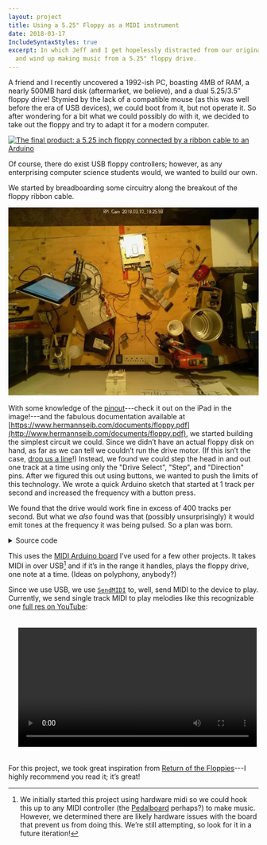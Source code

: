 ```yaml
---
layout: project
title: Using a 5.25" Floppy as a MIDI instrument
date: 2018-03-17
IncludeSyntaxStyles: true
excerpt: In which Jeff and I get hopelessly distracted from our original goal
  and wind up making music from a 5.25" floppy drive.
---
```


A friend and I recently uncovered a 1992-ish PC, boasting 4MB of RAM, a nearly
500MB hard disk (aftermarket, we believe), and a dual 5.25/3.5″ floppy drive!
Stymied by the lack of a compatible mouse (as this was well before the era of
USB devices), we could boot from it, but not operate it. So after wondering for
a bit what we could possibly do with it, we decided to take out the floppy and
try to adapt it for a modern computer.

[![The final product: a 5.25 inch floppy connected by a ribbon cable to an
Arduino](/images/midi-floppy/final-product-sm.jpg)](/images/midi-floppy/final-product.jpg)

Of course, there do exist USB floppy controllers; however, as any enterprising 
computer science students would, we wanted to build our own.

We started by breadboarding some circuitry along the breakout of the floppy
ribbon cable. 

![The floppy, plus a breadboard](/images/midi-floppy/breadboard-on-bench.jpg)

With some knowledge of the [pinout](pinouts.ru/HD/InternalDisk_pinout.shtml)---check
it out on the iPad in the image!---and the fabulous documentation available at
[https://www.hermannseib.com/documents/floppy.pdf](http://www.hermannseib.com/documents/floppy.pdf),
we started building the simplest circuit we could. Since we didn’t have an
actual floppy disk on hand, as far as we can tell we couldn’t run the drive
motor. (If this isn’t the case,
[drop us a line](mailto:chandler@chandlerswift.com)!) Instead, we found we could
step the head in and out one track at a time using only the "Drive Select",
"Step", and "Direction" pins. After we figured this out using buttons, we wanted
to push the limits of this technology. We wrote a quick Arduino sketch that
started at 1 track per second and increased the frequency with a button press.

We found that the drive would work fine in excess of 400 tracks per second. But
what we _also_ found was that (possibly unsurprisingly) it would emit tones at
the frequency it was being pulsed. So a plan was born.

<details>
<summary>Source code</summary>
<br>
Also available at
<a href="https://github.com/ChandlerSwift/FloppyMIDI/blob/master/FloppyMIDI-USB.ino">https://github.com/ChandlerSwift/FloppyMIDI/blob/master/FloppyMIDI-USB.ino</a>

{% highlight c++ %}
#include "MIDIUSB.h"
#include <math.h> // for pow
#include "list.h"
const int directionPin = 2;
const int stepPin = 3;
const int floppyChannels[] = {4,5};

// https://www.midi.org/specifications/item/table-1-summary-of-midi-message
const byte midiNoteOff = B10000000;
const byte midiNoteOn  = B10010000;

// https://www.midikits.net/midi_analyser/midi_note_numbers_for_octaves.htm
// C_3 to C_6
const int rangeMin = 48;
const int rangeMax = 84;


midiEventPacket_t midiPacket;
// byte midiChannel;
byte midiCommand;
List<byte> nowPlaying;
// byte volume;

int headPosition [] = {0,0}; // Starts at 0 for each drive
const int numTracks = 80;
bool forward = false; // what direction are we going?


// https://pages.mtu.edu/~suits/NoteFreqCalcs.html
float calcFreq(int note) {
  int n = note - 69; // 69 is A4
  int f0 = 440; // 440 is freq of A4
  float a = pow(2, 1.0 / 12.0);
  return f0 * pow(a, n);
}


List<float> notePeriodsOrig; // This one is held constant as long as the notes remain unchanged
List<float> notePeriods; // This one changes every iteration of loop()

void setup() {
  pinMode(directionPin, OUTPUT);
  digitalWrite(directionPin, forward);

  pinMode(stepPin, OUTPUT);
  digitalWrite(stepPin, HIGH);

  for (int pin: floppyChannels) {
    pinMode(pin, OUTPUT);
    digitalWrite(pin, HIGH); // Disable by default
  }
  
  Serial.begin(9600);
}

void loop () {

  midiPacket = MidiUSB.read();
  if (midiPacket.header != 0) {

    // Serial.println(midiPacket, BIN);
    midiCommand = midiPacket.byte1 & B11110000; // 4 most significant bits
    // midiChannel = midiPacket & B00001111; // 4 least significant bits

    if (midiCommand == midiNoteOn) {
      if (midiPacket.byte2 >= rangeMin && midiPacket.byte2 <= rangeMax) {        
        nowPlaying.append(midiPacket.byte2);
        // Add new note to frequencies
        float period = 1.0/calcFreq(midiPacket.byte2);
        // Append period to peroid lists
        notePeriodsOrig.append(period);
        notePeriods.append(period);
        // volume = midiIn.read(); // TODO
      }
    } else if (midiCommand == midiNoteOff) {
      if (nowPlaying.in(midiPacket.byte2)){ // Make sure it's a note we care about
        int index = nowPlaying.index(midiPacket.byte2);
        // Remove that value from all the parrell lists
        nowPlaying.pop(index);
        notePeriodsOrig.pop(index);
        notePeriods.pop(index);
      }
    }
  }

  if (nowPlaying.getLength() > 0) {
    // limits
    float minimum = notePeriods.minimum();
    int minIndex = notePeriods.index(minimum);
    digitalWrite(floppyChannels[minIndex], LOW);


    // Calculate which direction to move the head.
    if (headPosition[minIndex] >= numTracks) {
      forward = true;
      digitalWrite(directionPin, LOW);
    }
    else if (headPosition[minIndex] <= 0) {
      forward = false;
      digitalWrite(directionPin, HIGH);
    }



    for (int i = 0; i < notePeriods.getLength(); i++) {
      notePeriods[i] -= minimum;
    }

    // Reset that period back to full length because we have to wait
    // another full period before it plays again
    notePeriods[minIndex] = notePeriodsOrig[minIndex];


    // step
    digitalWrite(stepPin, LOW);
    delayMicroseconds(20);
    digitalWrite(stepPin, HIGH);
    delayMicroseconds(20);
    headPosition[minIndex] += (forward ? -1 : 1);
    digitalWrite(floppyChannels[minIndex], HIGH);
    delayMicroseconds(minimum*1000000*2);

  }

}

{% endhighlight %}
</details>

This uses the
[MIDI Arduino board](https://easyeda.com/chandlerswift/Arduino_Nano_MIDI_Board-83a42b068aa34cf5a3836f1a574a474a)
I’ve used for a few other projects. It takes MIDI in over
USB[^why-not-midi-hw-i-see-the-ports] and if it’s in the range it handles,
plays the floppy drive, one note at a time. (Ideas on polyphony,
anybody?)

[^why-not-midi-hw-i-see-the-ports]: We initially started this project using
    hardware midi so we could hook this up to any MIDI controller (the
    [Pedalboard](/projects/midi-pedalboard.html) perhaps?) to make music.
    However, we determined there are likely hardware issues with the board that
    prevent us from doing this. We’re still attempting, so look for it in a future iteration!

Since we use USB, we use [`SendMIDI`](https://github.com/gbevin/SendMIDI) to,
well, send MIDI to the device to play. Currently, we send single track MIDI to
play melodies like this recognizable one
[full res on YouTube](https://www.youtube-nocookie.com/embed/X0uTFquPRs8):

<video controls width="480" style="display: block; margin: auto; padding: 20px;">
    <source src="/images/midi-floppy/mary-had-a-little-lamb-480p.mp4" type="video/mp4">
</video>

For this project, we took great inspiration from
[Return of the Floppies](http://silent.org.pl/home/2016/07/06/return-of-the-floppies/)---I
highly recommend you read it; it’s great!

